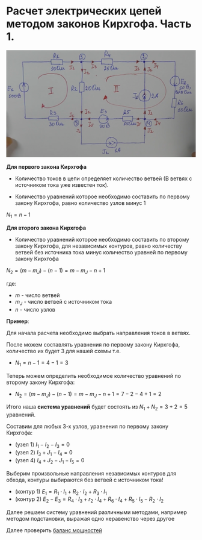 # Расчет электрических цепей методом законов Кирхгофа. Часть 1.

![Расчет электрических цепей методом законов Кирхгофа. Часть 1.](../img/72.png "Расчет электрических цепей методом законов Кирхгофа. Часть 1.")


**Для первого закона Кирхгофа**

   - Количество токов в цепи определяет количество ветвей (В ветвях с источником тока уже известен ток).
    
   - Количество уравнений которое необходимо составить по первому закону Кирхгофа, равно количество узлов минус 1

$N_1=n-1$

**Для второго закона Кирхгофа**

   - Количество уравнений которое необходимо составить по второму закону Кирхгофа, для независимых контуров, равно количеству ветвей без источника тока минус количество уравней по первому закону Кирхгофа

$N_2 = (m - m_J) - (n - 1) = m - m_J - n + 1$

где:
- $m$ - число ветвей
- $m_J$ - число ветвей с источником тока
- $n$ - число узлов

**Пример**:

Для начала расчета необходимо выбрать направления токов в ветвях. 

После можем составлять уравнения по первому закону Кирхгофа, количество их будет 3 для нашей схемы т.е.     
- $N_1=n-1=4-1=3$

Теперь можем определить необходимое количество уравнений по второму закону Кирхгофа:
- $N_2 = (m - m_J) - (n - 1) = m - m_J - n + 1 = 7 - 2 - 4 + 1 = 2$
    
Итого наша **система уравнений** будет состоять из $N_1 + N_2 = 3 + 2 = 5$ уравнений.

Составим для любых 3-х узлов, уравнения по первому закону Кирхгофа:
- (узел 1) $I_1-I_2-I_3=0$ 
- (узел 2) $I_3+J_1-I_4=0$
- (узел 4) $I_4+J_2-J_1-I_5=0$

Выберим произвольные направления независимых контуров для обхода, контуры выбираются без ветвей с источником тока!
- (контур 1) $E_1 = R_1\cdot I_1 + R_2\cdot I_2 + R_3\cdot I_1$
- (контур 2) $E_2-E_3 = R_4\cdot I_3 + r_2\cdot I_4 + R_6\cdot I_4 + R_5\cdot I_5 - R_2\cdot I_2$

Далее решаем систему уравнений различными методами, например методом подстановки, выражая одно неравенство через другое

Далее проверить [баланс мощностей](/theories_of_electrical_circuits/lessons/56.html) 